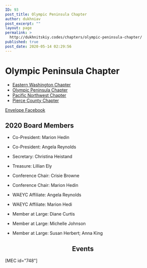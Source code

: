 ```yaml
---
ID: 93
post_title: Olympic Peninsula Chapter
author: dukhniav
post_excerpt: ""
layout: page
permalink: >
  http://dukhnitskiy.codes/chapters/olympic-peninsula-chapter/
published: true
post_date: 2020-05-14 02:29:56
---
```

<h1>Olympic Peninsula Chapter</h1>		
				<nav data-toggle-icon="fas fa-align-justify fa-solid" data-close-icon="far fa-window-close fa-regular" data-full-width="yes"><ul id="menu-1-aaf43f4"><li id="menu-item-385"><a href="http://dukhnitskiy.codes/chapters/eastern-washington-chapter/" class = "hfe-menu-item">Eastern Washington Chapter</a></li>
<li id="menu-item-383"><a href="http://dukhnitskiy.codes/chapters/olympic-peninsula-chapter/" class = "hfe-menu-item">Olympic Peninsula Chapter</a></li>
<li id="menu-item-384"><a href="http://dukhnitskiy.codes/chapters/pacific-northwest-chapter/" class = "hfe-menu-item">Pacific Northwest Chapter</a></li>
<li id="menu-item-382"><a href="http://dukhnitskiy.codes/chapters/pierce-county-chapter/" class = "hfe-menu-item">Pierce County Chapter</a></li>
</ul></nav>              
							<a href="mailto:kids98363@gmail.com" target="_blank" rel="noopener noreferrer">
					Envelope
									</a>
							<a href="https://www.facebook.com/OPCofWAEYC" target="_blank" rel="noopener noreferrer">
					Facebook
									</a>
		<h2>2020 Board Members</h2><ul><li><p>Co-President: Marion Hedin </p></li><li><p>Co-President: Angela Reynolds</p></li><li><p>Secretary: Christina Heistand </p></li><li><p>Treasure: Lillian Ely</p></li><li><p>Conference Chair: Crisie Browne </p></li><li><p>Conference Chair: Marion Hedin</p></li><li><p>WAEYC Affiliate: Angela Reynolds </p></li><li><p>WAEYC Affiliate: Marion Hedi</p></li><li><p>Member at Large: Diane Curtis</p></li><li><p>Member at Large: Michelle Johnson</p></li><li><p>Member at Large: Susan Herbert; Anna King</p></li></ul><h2 style="text-align: center;">Events</h2>[MEC id="748"]